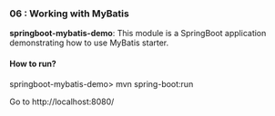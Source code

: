 ### 06 : Working with MyBatis

**springboot-mybatis-demo**: This module is a SpringBoot application demonstrating how to use MyBatis starter.

#### How to run?

springboot-mybatis-demo> mvn spring-boot:run

Go to http://localhost:8080/
